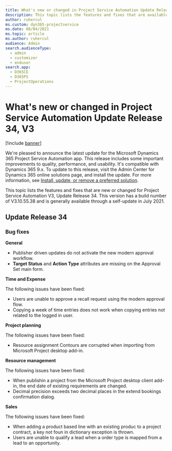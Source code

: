 ```yaml
---
title: What's new or changed in Project Service Automation Update Release 34, V3
description: This topic lists the features and fixes that are available in Project Service Automation Update Release 34, V3.
author: ruhercul
ms.custom: dyn365-projectservice
ms.date: 08/04/2021
ms.topic: article
ms.author: ruhercul
audience: Admin
search.audienceType: 
  - admin
  - customizer
  - enduser
search.app: 
  - D365CE
  - D365PS
  - ProjectOperations
---
```



# What's new or changed in Project Service Automation Update Release 34, V3

[!include [banner](../includes/psa-now-project-operations.md)]

We're pleased to announce the latest update for the Microsoft Dynamics 365 Project Service Automation app. This release includes some important improvements to quality, performance, and usability. It's compatible with Dynamics 365 9.x. To update to this release, visit the Admin Center for Dynamics 365 online solutions page, and install the update. For more information, see [Install, update, or remove a preferred solution](/power-platform/admin/install-remove-preferred-solution).

This topic lists the features and fixes that are new or changed for Project Service Automation V3, Update Release 34. This version has a build number of V3.10.55.38 and is generally available through a self-update in July 2021.

## Update Release 34

### Bug fixes

**General**
- Publisher driven updates do not activate the new modern approval workflow.
- **Target Status** and **Action Type** attributes are missing on the Approval Set main form.

**Time and Expense**

The following issues have been fixed:

- Users are unable to approve a recall request using the modern approval flow.
- Copying a week of time entries does not work when copying entries not related to the logged in user.

**Project planning**

The following issues have been fixed:
- Resource assignment Contours are corrupted when importing from Microsoft Project desktop add-in.

**Resource management**

The following issues have been fixed:
- When publishin a project from the Microsoft Project desktop client add-in, the end date of existing requirements are changed.
- Decimal precision exceeds two decimal places in the extend bookings confirmation dialog.

**Sales**

The following issues have been fixed:
- When adding a product based line with an existing produc to a project contract, a key not foun in dictionary exception is thrown.
- Users are unable to qualify a lead when a order type is mapped from a lead to an opportunity.
